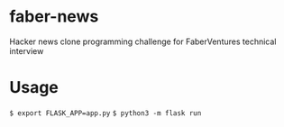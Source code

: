 # faber-news

Hacker news clone programming challenge for FaberVentures technical interview

# Usage
`$ export FLASK_APP=app.py`
`$ python3 -m flask run`